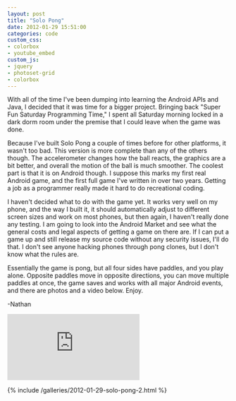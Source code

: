 ```yaml
---
layout: post
title: "Solo Pong"
date: 2012-01-29 15:51:00
categories: code
custom_css:
- colorbox
- youtube_embed
custom_js:
- jquery
- photoset-grid
- colorbox
---
```

With all of the time I've been dumping into learning the Android APIs and Java, I decided that it was time for a bigger project. Bringing back "Super Fun Saturday Programming Time," I spent all Saturday morning locked in a dark dorm room under the premise that I could leave when the game was done.

Because I've built Solo Pong a couple of times before for other platforms, it wasn't too bad. This version is more complete than any of the others though. The accelerometer changes how the ball reacts, the graphics are a bit better, and overall the motion of the ball is much smoother. The coolest part is that it is on Android though. I suppose this marks my first real Android game, and the first full game I've written in over two years. Getting a job as a programmer really made it hard to do recreational coding.

I haven't decided what to do with the game yet. It works very well on my phone, and the way I built it, it should automatically adjust to different screen sizes and work on most phones, but then again, I haven't really done any testing. I am going to look into the Android Market and see what the general costs and legal aspects of getting a game on there are. If I can put a game up and still release my source code without any security issues, I'll do that. I don't see anyone hacking phones through pong clones, but I don't know what the rules are.

Essentially the game is pong, but all four sides have paddles, and you play alone. Opposite paddles move in opposite directions, you can move multiple paddles at once, the game saves and works with all major Android events, and there are photos and a video below. Enjoy.

-Nathan

<div class="video-container">
<iframe class="video" src="https://www.youtube.com/embed/hWHR6uBG_Oc" frameborder="0" allowfullscreen></iframe>
</div>

{% include /galleries/2012-01-29-solo-pong-2.html %}
